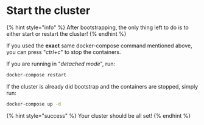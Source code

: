 # Start the cluster

{% hint style="info" %}
After bootstrapping, the only thing left to do is to either start or restart the cluster!
{% endhint %}

If you used the **exact** same docker-compose command mentioned above, you can press "_ctrl+c_" to stop the containers.

If you are running in "_detached mode_", run:

```bash
docker-compose restart
```

If the cluster is already did bootstrap and the containers are stopped, simply run:

```bash
docker-compose up -d
```

{% hint style="success" %}
Your cluster should be all set!
{% endhint %}



